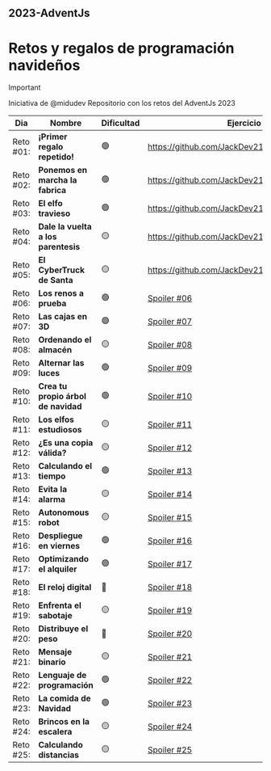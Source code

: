 ## 2023-AdventJs
# Retos y regalos de programación navideños

> [!IMPORTANT]
> Iniciativa de @midudev
> Repositorio con los retos del AdventJs 2023

| Dia       | Nombre                              | Dificultad | Ejercicio en codigo                                       |
| --------- | ----------------------------------- | ---------- | --------------------------------------------------------- |
| Reto #01: | **¡Primer regalo repetido!**        | 🟢          | https://github.com/JackDev21/AdventJS/blob/main/Dia_01.js |
| Reto #02: | **Ponemos en marcha la fabrica**    | 🟢          | https://github.com/JackDev21/AdventJS/blob/main/Dia_02.js |
| Reto #03: | **El elfo travieso**                | 🟢          | https://github.com/JackDev21/AdventJS/blob/main/Dia_03.js |
| Reto #04: | **Dale la vuelta a los parentesis** | 🟡          | https://github.com/JackDev21/AdventJS/blob/main/Dia_04.js |
| Reto #05: | **El CyberTruck de Santa**          | 🟡          | https://github.com/JackDev21/AdventJS/blob/main/Dia_05.js |
| Reto #06: | **Los renos a prueba**              | 🟢          | [Spoiler #06]()                                           |
| Reto #07: | **Las cajas en 3D**                 | 🟢          | [Spoiler #07]()                                           |
| Reto #08: | **Ordenando el almacén**            | 🟡          | [Spoiler #08]()                                           |
| Reto #09: | **Alternar las luces**              | 🟢          | [Spoiler #09]()                                           |
| Reto #10: | **Crea tu propio árbol de navidad** | 🟢          | [Spoiler #10]()                                           |
| Reto #11: | **Los elfos estudiosos**            | 🟡          | [Spoiler #11]()                                           |
| Reto #12: | **¿Es una copia válida?**           | 🟡          | [Spoiler #12]()                                           |
| Reto #13: | **Calculando el tiempo**            | 🟢          | [Spoiler #13]()                                           |
| Reto #14: | **Evita la alarma**                 | 🟡          | [Spoiler #14]()                                           |
| Reto #15: | **Autonomous robot**                | 🟡          | [Spoiler #15]()                                           |
| Reto #16: | **Despliegue en viernes**           | 🟢          | [Spoiler #16]()                                           |
| Reto #17: | **Optimizando el alquiler**         | 🟢          | [Spoiler #17]()                                           |
| Reto #18: | **El reloj digital**                | 🔴          | [Spoiler #18]()                                           |
| Reto #19: | **Enfrenta el sabotaje**            | 🟡          | [Spoiler #19]()                                           |
| Reto #20: | **Distribuye el peso**              | 🔴          | [Spoiler #20]()                                           |
| Reto #21: | **Mensaje binario**                 | 🟡          | [Spoiler #21]()                                           |
| Reto #22: | **Lenguaje de programación**        | 🟢          | [Spoiler #22]()                                           |
| Reto #23: | **La comida de Navidad**            | 🟢          | [Spoiler #23]()                                           |
| Reto #24: | **Brincos en la escalera**          | 🟡          | [Spoiler #24]()                                           |
| Reto #25: | **Calculando distancias**           | 🟡          | [Spoiler #25]()                                           |